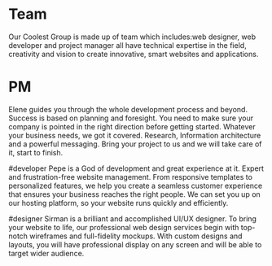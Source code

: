 # Team

Our Coolest Group is made up of team which includes:web designer, web developer and project manager all have technical expertise in the field, creativity and vision to create innovative, smart websites and applications.

# PM
Elene guides you through the whole development process and beyond. Success is based on planning and foresight. You need to make sure your company is pointed in the right direction before getting started. Whatever your business needs, we got it covered. Research, Information architecture and a powerful messaging. Bring your project to us and we will take care of it, start to finish.

#developer
Pepe is a God of development and great experience at it. Expert and frustration-free website management. From responsive templates to personalized features, we help you create a seamless customer experience that ensures your business reaches the right people. We can set you up on our hosting platform, so your website runs quickly and efficiently.

#designer
Sirman is a brilliant and accomplished UI/UX designer. To bring your website to life, our professional web design services begin with top-notch wireframes and full-fidelity mockups. With custom designs and layouts, you will have professional display on any screen and will be able to target wider audience.
